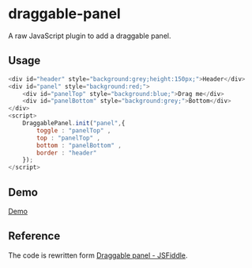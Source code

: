 # draggable-panel
A raw JavaScript plugin to add a draggable panel.
## Usage 
```javascript
<div id="header" style="background:grey;height:150px;">Header</div>
<div id="panel" style="background:red;">
	<div id="panelTop" style="background:blue;">Drag me</div>
	<div id="panelBottom" style="background:grey;">Bottom</div>
</div>
<script>
	DraggablePanel.init("panel",{
		toggle : "panelTop" ,
		top : "panelTop" ,
		bottom : "panelBottom" ,
		border : "header"
	});
</script>
```
## Demo  
[Demo](https://rawgit.com/jeno5980515/draggable-panel/master/demo.html  )

## Reference
The code is rewritten form [Draggable panel - JSFiddle](http://jsfiddle.net/i_like_robots/dqLpeo7p/).
